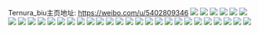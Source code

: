 Ternura_biu主页地址: https://weibo.com/u/5402809346 
![](https://wx4.sinaimg.cn/mw2000/005TDDwegy1h6z9ojufmmj322q2h0npd.jpg) 
![](https://wx4.sinaimg.cn/mw2000/005TDDwegy1h6noat1mg1j32402tce82.jpg) 
![](https://wx4.sinaimg.cn/mw2000/005TDDwegy1h6nob2tg3lj32tc240npe.jpg) 
![](https://wx4.sinaimg.cn/mw2000/005TDDwegy1h6nobcis8ij32402beakv.jpg) 
![](https://wx4.sinaimg.cn/mw2000/005TDDwegy1h6nobkz6jwj323o21zu0x.jpg) 
![](https://wx4.sinaimg.cn/mw2000/005TDDwegy1h6noc86cy9j322m1yuqv5.jpg) 
![](https://wx4.sinaimg.cn/mw2000/005TDDwegy1h6nocephgmj321l1uwnpd.jpg) 
![](https://wx4.sinaimg.cn/mw2000/005TDDwegy1h6nocny1y4j324021s4qq.jpg) 
![](https://wx4.sinaimg.cn/mw2000/005TDDwegy1h6nocultwaj31r91nse81.jpg) 
![](https://wx4.sinaimg.cn/mw2000/005TDDwegy1h6nod27ooyj31y91vzhdt.jpg) 
![](https://wx4.sinaimg.cn/mw2000/005TDDwegy1h6nodc0d95j323s28zk0k.jpg) 
![](https://wx4.sinaimg.cn/mw2000/005TDDwegy1h6nodlyq1wj32402cg7wi.jpg) 
![](https://wx4.sinaimg.cn/mw2000/005TDDwegy1h6nodvca4yj32242ayqv5.jpg) 
![](https://wx4.sinaimg.cn/mw2000/005TDDwegy1h6noe2ocpgj31xr1wbgta.jpg) 
![](https://wx4.sinaimg.cn/mw2000/005TDDwegy1h6noe8kyjfj31p81n9e81.jpg) 
![](https://wx4.sinaimg.cn/mw2000/005TDDwegy1h6noei5yexj32401xj4ib.jpg) 
![](https://wx4.sinaimg.cn/mw2000/005TDDwegy1h6noerd3ntj323e20u7wi.jpg) 
![](https://wx4.sinaimg.cn/mw2000/005TDDwegy1h6nof1wwl9j32401wxu0y.jpg) 
![](https://wx4.sinaimg.cn/mw2000/005TDDwegy1h6nof7qdnmj32qu18u7bd.jpg) 
![](https://wx4.sinaimg.cn/mw2000/005TDDwegy1h6no7bii1dj30pe1f60zw.jpg) 
![](https://wx4.sinaimg.cn/mw2000/005TDDwegy1h6no7anrhrj30pb1f6dn0.jpg) 
![](https://wx4.sinaimg.cn/mw2000/005TDDwegy1h6no6hixnwj32282c8x6p.jpg) 
![](https://wx4.sinaimg.cn/mw2000/005TDDwegy1h6no6ojwt5j324026sx6p.jpg) 
![](https://wx4.sinaimg.cn/mw2000/005TDDwegy1h6no6pr4rwj322b1z40zr.jpg) 
![](https://wx4.sinaimg.cn/mw2000/005TDDwegy1h6no6u47t4j321n25jner.jpg) 
![](https://wx4.sinaimg.cn/mw2000/005TDDwegy1h6no71lx01j322q204npd.jpg) 
![](https://wx4.sinaimg.cn/mw2000/005TDDwegy1h6no7kaijdj31z423uqv5.jpg) 
![](https://wx4.sinaimg.cn/mw2000/005TDDwegy1h6no7ta471j320m1yo1ky.jpg) 
![](https://wx4.sinaimg.cn/mw2000/005TDDwegy1h6no82vy69j32402tcb2a.jpg) 
![](https://wx4.sinaimg.cn/mw2000/005TDDwegy1h6no8aec3kj31uw1scnpd.jpg) 
![](https://wx4.sinaimg.cn/mw2000/005TDDwegy1h6no8ib9zjj3217207gu6.jpg) 

